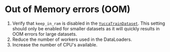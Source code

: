 # Out of Memory errors (OOM)

1. Verify that `keep_in_ram` is disabled in the [`YuccaTrainDataset`](/yucca/training/data_loading/YuccaDataset.py). This setting should only be enabled for smaller datasets as it will quickly results in OOM errors for large datasets.
2. Reduce the number of workers used in the DataLoaders.
3. Increase the number of CPU's available.
